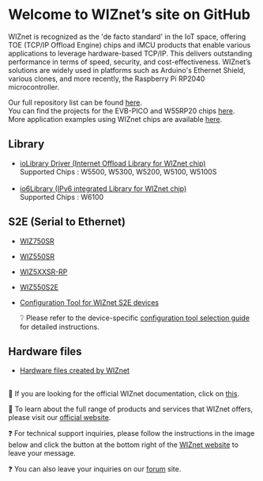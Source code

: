 # Welcome to WIZnet’s site on GitHub 

WIZnet is recognized as the 'de facto standard' in the IoT space, offering TOE (TCP/IP Offload Engine) chips and iMCU products that enable various applications to leverage hardware-based TCP/IP. This delivers outstanding performance in terms of speed, security, and cost-effectiveness. WIZnet’s solutions are widely used in platforms such as Arduino's Ethernet Shield, various clones, and more recently, the Raspberry Pi RP2040 microcontroller.

Our full repository list can be found [here](https://github.com/orgs/Wiznet/repositories).<br/>
You can find the projects for the EVB-PICO and W55RP20 chips [here](https://github.com/orgs/WIZnet-ioNIC/repositories).<br/>
More application examples using WIZnet chips are available [here](https://github.com/wiznetmaker).<br/>

## Library
* [ioLibrary Driver (Internet Offload Library for WIZnet chip)](https://github.com/Wiznet/ioLibrary_Driver)<br/>
  Supported Chips : W5500, W5300, W5200, W5100, W5100S<br/><br/>
* [io6Library (IPv6 integrated Library for WIZnet chip)](https://github.com/Wiznet/io6Library)<br/>
  Supported Chips : W6100

## S2E (Serial to Ethernet)
* [WIZ750SR](https://github.com/Wiznet/WIZ750SR)<br/>
* [WIZ550SR](https://github.com/Wiznet/WIZ550SR)<br/>
* [WIZ5XXSR-RP](https://github.com/Wiznet/WIZ5XXSR-RP-C)<br/>
* [WIZ550S2E](https://github.com/Wiznet/WIZ550S2E)<br/>
* [Configuration Tool for WIZnet S2E devices](https://github.com/Wiznet/WIZnet-S2E-Tool-GUI)<br/>

  :grey_question: Please refer to the device-specific [configuration tool selection guide](https://docs.wiznet.io/Product/S2E-Module/serial-to-ethernet-guide) for detailed instructions.

## Hardware files
* [Hardware files created by WIZnet](https://github.com/Wiznet/Hardware-Files-of-WIZnet)

##

:page_facing_up: If you are looking for the official WIZnet documentation, click on [this](https://docs.wiznet.io/introduction).

:office: To learn about the full range of products and services that WIZnet offers, please visit our [official website](https://wiznet.io/).

:question: For technical support inquiries, please follow the instructions in the image below and click the button at the bottom right of the [WIZnet website](https://wiznet.io/) to leave your message.

:question: You can also leave your inquiries on our [forum](https://maker.wiznet.io/forum?searchWord=&flag=a&dateType=ad&term=a&tags=&category=&page=1) site.
